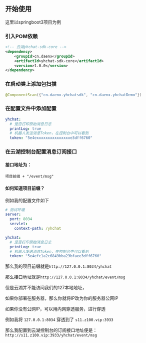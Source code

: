 ## 开始使用

这里以springboot3项目为例

### 引入POM依赖

```xml
<!-- 云湖yhchat-sdk-core -->
<dependency>
    <groupId>cn.daenx</groupId>
    <artifactId>yhchat-sdk-core</artifactId>
    <version>1.0.0</version>
</dependency>
```

### 在启动类上添加包扫描

```java
@ComponentScan({"cn.daenx.yhchatsdk", "cn.daenx.yhchatDemo"})
```

### 在配置文件中添加配置

```yml
yhchat:
  # 是否打印原始消息日志
  printLog: true
  # 机器人发送消息Token，在控制台中可以看到
  token: "5e4exxxxxxxxxxxxxxxe3dff6760"
```

### 在云湖控制台配置消息订阅接口

#### 接口地址为：

`项目前缀 + "/event/msg"`

#### 如何知道项目前缀？
例如我的配置文件如下
```yml
# 测试环境
server:
  port: 8034
  servlet:
    context-path: /yhchat

yhchat:
  # 是否打印原始消息日志
  printLog: true
  # 机器人发送消息Token，在控制台中可以看到
  token: "5e4efc1a2c6849bba23bfaee3dff6760"
```
那么我的项目前缀就是`http://127.0.0.1:8034/yhchat`

那么接口地址就是`http://127.0.0.1:8034/yhchat/event/msg`

但是云湖并不能访问我们的127本地地址，

如果你部署在服务器，那么你就将IP改为你的服务器公网IP

如果你没有公网IP，可以用内网穿透服务，进行穿透

例如我将 `127.0.0.1:8034` 穿透到了 `s11.z100.vip:3933`

那么我配置到云湖控制台的订阅接口地址便是：`http://s11.z100.vip:3933/yhchat/event/msg`


